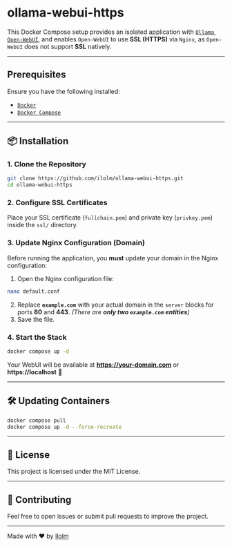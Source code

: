 # ollama-webui-https

This Docker Compose setup provides an isolated application with [`Ollama`](https://github.com/ollama/ollama), [`Open-WebUI`](https://github.com/open-webui/open-webui), and enables `Open-WebUI` to use **SSL (HTTPS)** via `Nginx`, as `Open-WebUI` does not support **SSL** natively.

---

## Prerequisites
Ensure you have the following installed:

  - [`Docker`](https://docs.docker.com/get-docker/)
  - [`Docker Compose`](https://docs.docker.com/compose/install/)

---

## 📦 Installation

### 1. Clone the Repository
```sh
git clone https://github.com/ilolm/ollama-webui-https.git
cd ollama-webui-https
```

### 2. Configure SSL Certificates
Place your SSL certificate (`fullchain.pem`) and private key (`privkey.pem`) inside the `ssl/` directory.

### 3. Update Nginx Configuration (Domain)
Before running the application, you **must** update your domain in the Nginx configuration:
  1. Open the Nginx configuration file:  
   ```sh
   nano default.conf
   ```
  2. Replace **`example.com`** with your actual domain in the `server` blocks for ports **80** and **443**.    _(There are **only two `example.com` entities**)_
  3. Save the file.

### 4. Start the Stack
```sh
docker compose up -d
```

Your WebUI will be available at **https://your-domain.com** or **https://localhost** 🎉

---

## 🛠 Updating Containers
```sh
docker compose pull
docker compose up -d --force-recreate
```

---

## 📜 License
This project is licensed under the MIT License.

---

## 🤝 Contributing
Feel free to open issues or submit pull requests to improve the project.

---
Made with ❤️ by [Ilolm](https://github.com/ilolm)
